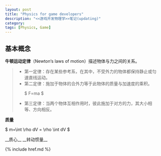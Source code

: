 ```yaml
---
layout: post
title: "Physics for game developers"
description: "<<游戏开发物理学>>笔记(updating)"
category: 
tags: [Physics, Game]
---
```


## 基本概念

__牛顿运动定律__（Newton‘s laws of motion）描述物体与力之间的关系。
> * 第一定律：存在某些参考系，在其中，不受外力的物体都保持静止或匀速直线运动。
> * 第二定律：施加于物体的合外力等于此物体的质量与加速度的乘积。<p>$ F=ma $</p>
> * 第三定律：当两个物体互相作用时，彼此施加于对方的力，其大小相等、方向相反。

__质量__  
<p>$ m=\int \rho dV = \rho \int dV $</p>
__质心__
__转动惯量__

{% include href.md %}
